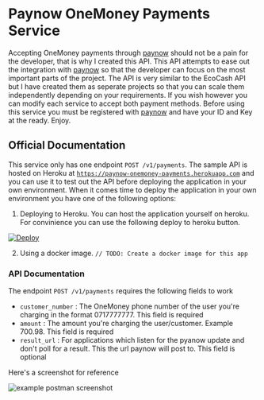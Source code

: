 # Paynow OneMoney Payments Service

Accepting OneMoney payments through [paynow](https://paynow.co.zw) should not be a pain for the developer, that is why I created this API. This API attempts to ease out the integration with [paynow](https://paynow.co.zw) so that the developer can focus on the most important parts of the project. The API is very similar to the EcoCash API but I have created them as seperate projects so that you can scale them independently depending on your requirements. If you wish however you can modify each service to accept both payment methods. Before using this service you must be registered with [paynow](https://paynow.co.zw) and have your ID and Key at the ready. Enjoy.

## Official Documentation

This service only has one endpoint `POST /v1/payments`. The sample API is hosted on Heroku at [`https://paynow-onemoney-payments.herokuapp.com`](https://paynow-onemoney-payments.herokuapp.com) and you can use it to test out the API before deploying the application in your own environment. When it comes time to deploy the application in your own environment you have one of the following options:

1. Deploying to Heroku. You can host the application yourself on heroku. For convinience you can use the following deploy to heroku button.

[![Deploy](https://www.herokucdn.com/deploy/button.svg)](https://heroku.com/deploy)

2. Using a docker image. `// TODO: Create a docker image for this app`

### API Documentation
The endpoint `POST /v1/payments` requires the following fields to work

- `customer_number` : The OneMoney phone number of the user you're charging in the format 0717777777. This field is required
- `amount` : The amount you're charging the user/customer. Example 700.98. This field is required
- `result_url` : For applications which listen for the pyanow update and don't poll for a result. This the url paynow will post to. This field is optional

Here's a screenshot for reference

![example postman screenshot](https://raw.githubusercontent.com/Berzel/paynow-ecocash-payments-service/master/docs/paynow-ecocash-payments.png)
